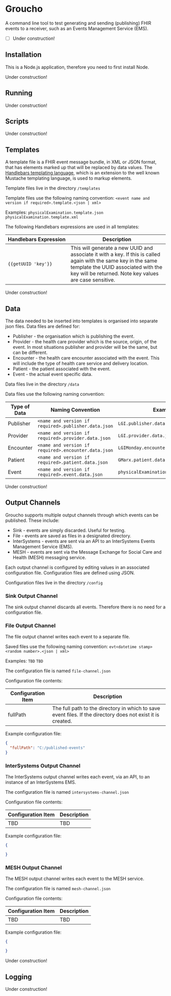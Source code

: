 # Groucho
A command line tool to test generating and sending (publishing) FHIR events to a receiver, such as an Events Management Service (EMS).

- [ ] Under construction!

## Installation
This is a Node.js application, therefore you need to first install Node.

Under construction!

## Running
Under construction!

## Scripts
Under construction!

## Templates
A template file is a FHIR event message bundle, in XML or JSON format, that has elements marked up that will be replaced by data values. The [Handlebars templating language](http://handlebarsjs.com/), which is an extension to the well known Mustache templating language, is used to markup elements.

Template files live in the directory `/templates`

Template files use the following naming convention: `<event name and version if required>.template.<json | xml>`

Examples: `physicalExamination.template.json   physicalExamination.template.xml`

The following Handlebars expressions are used in all templates:

| Handlebars&nbsp;Expression       | Description |
|---------------------|-------------|
| `{{getUUID 'key'}}` | This will generate a new UUID and associate it with a key. If this is called again with the same key in the same template the UUID associated with the key will be returned. Note key values are case sensitive. |

Under construction!

## Data
The data needed to be inserted into templates is organised into separate json files. Data files are defined for:
* Publisher - the organisation which is publishing the event.
* Provider - the health care provider which is the source, origin, of the event. In most situations publisher and provider will be the same, but can be different.
* Encounter - the health care encounter associated with the event. This will include the type of health care service and delivery location.
* Patient - the patient associated with the event.
* Event - the actual event specific data.  

Data files live in the directory `/data`

Data files use the following naming convention:

| Type of Data | Naming Convention | Example |
|-----------------|-----------------------|---------------------|
| Publisher | `<name and version if required>.publisher.data.json` | `LGI.publisher.data.json` |
| Provider |  `<name and version if required>.provider.data.json` | `LGI.provider.data.json` |
| Encounter |  `<name and version if required>.encounter.data.json` | `LGIMonday.encounter.data.json` |
| Patient |  `<name and version if required>.patient.data.json` | `GMarx.patient.data.json` |
| Event |  `<name and version if required>.event.data.json` | `physicalExamination.event.data.json` |

Under construction!

## Output Channels
Groucho supports multiple output channels through which events can be published. These include:
* Sink - events are simply discarded. Useful for testing.
* File - events are saved as files in a designated directory.
* InterSystems - events are sent via an API to an InterSystems Events Management Service (EMS).
* MESH - events are sent via the Message Exchange for Social Care and Health (MESH) messaging service.

Each output channel is configured by editing values in an associated configuration file. Configuration files are defined using JSON.

Configuration files live in the directory `/config`

### Sink Output Channel
The sink output channel discards all events. Therefore there is no need for a configuration file.

### File Output Channel
The file output channel writes each event to a separate file.

Saved files use the following naming convention: `evt<datetime stamp><random number>.<json | xml>`

Examples: `TBD` `TBD`

The configuration file is named `file-channel.json`

Configuration file contents:

| Configuration Item | Description |
|--------------------|-------------|
| fullPath | The full path to the directory in which to save event files. If the directory does not exist it is created. |

Example configuration file:
```JSON
{
  "fullPath": "C:/published-events"
}
```

### InterSystems Output Channel
The InterSystems output channel writes each event, via an API, to an instance of an InterSystems EMS.

The configuration file is named `intersystems-channel.json`

Configuration file contents:

| Configuration Item | Description |
|--------------------|-------------|
| TBD | TBD |

Example configuration file:
```JSON
{

}
```

### MESH Output Channel
The MESH output channel writes each event to the MESH service.

The configuration file is named `mesh-channel.json`

Configuration file contents:

| Configuration Item | Description |
|--------------------|-------------|
| TBD | TBD |

Example configuration file:
```JSON
{

}
```

Under construction!

## Logging
Under construction!
